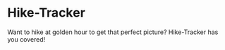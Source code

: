 # Hike-Tracker

Want to hike at golden hour to get that perfect picture?
  Hike-Tracker has you covered!
